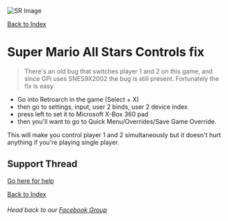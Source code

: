 ![SR Image](https://sinisterspatula.github.io/SuperRetropieGuides/images/SRimage-short.jpg)

[Back to Index](https://sinisterspatula.github.io/SuperRetropieGuides/)

# Super Mario All Stars Controls fix

  > There's an old bug that switches player 1 and 2 on this game, and since GPi uses SNES9X2002 the bug is still present. Fortunately the fix is easy

* Go into Retroarch in the game (Select + X)
* then go to settings, input, user 2 binds, user 2 device index
* press left to set it to Microsoft X-Box 360 pad
* then you'll want to go to Quick Menu/Overrides/Save Game Override.

This will make you control player 1 and 2 simultaneously but it doesn't hurt anything if you're playing single player.


## Support Thread
[Go here for help](https://www.facebook.com/groups/SuperRetroPie/permalink/2435610910059221/)

[Back to Index](https://sinisterspatula.github.io/SuperRetropieGuides/)

###### Head back to our [Facebook Group](https://www.facebook.com/groups/SuperRetroPie/)

